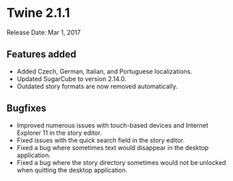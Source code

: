 # Twine 2.1.1

Release Date: Mar 1, 2017

## Features added

- Added Czech, German, Italian, and Portuguese localizations.
- Updated SugarCube to version 2.14.0.
- Outdated story formats are now removed automatically.

## Bugfixes

- Improved numerous issues with touch-based devices and Internet Explorer 11 in the story editor.
- Fixed issues with the quick search field in the story editor.
- Fixed a bug where sometimes text would disappear in the desktop application.
- Fixed a bug where the story directory sometimes would not be unlocked when quitting the desktop application.
